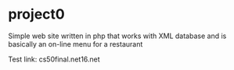 project0
========

Simple web site written in php that works with XML database and is basically an on-line menu for a restaurant

Test link: cs50final.net16.net


